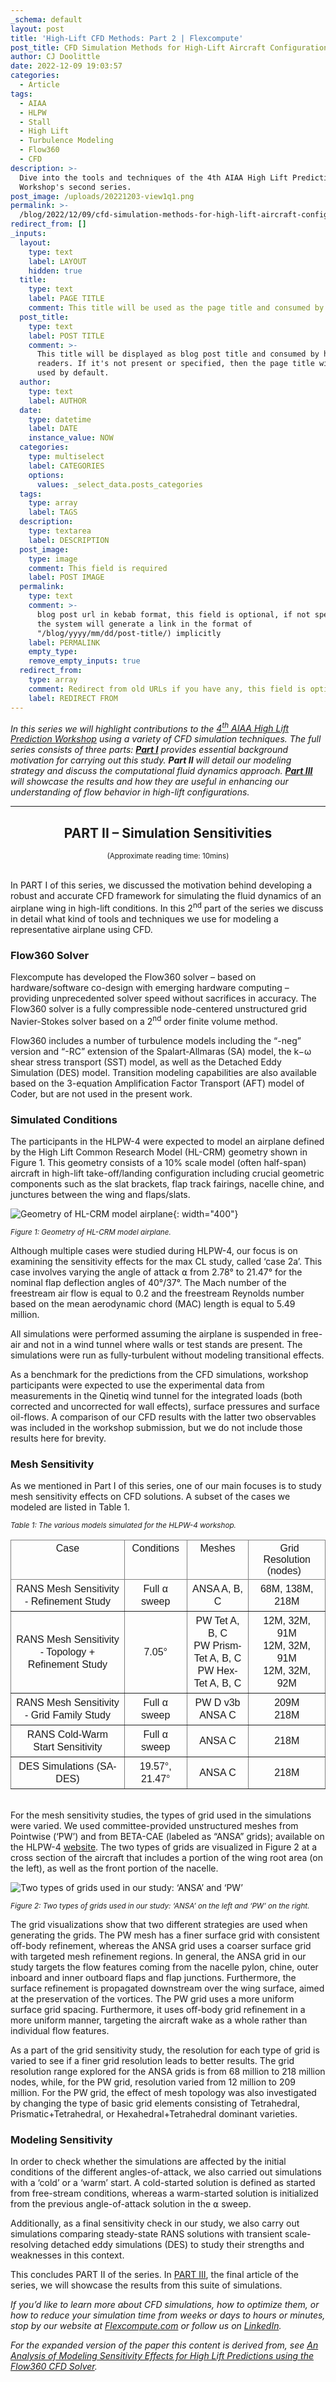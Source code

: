 ```yaml
---
_schema: default
layout: post
title: 'High-Lift CFD Methods: Part 2 | Flexcompute'
post_title: CFD Simulation Methods for High-Lift Aircraft Configurations (Part 2 of 3)
author: CJ Doolittle
date: 2022-12-09 19:03:57
categories:
  - Article
tags:
  - AIAA
  - HLPW
  - Stall
  - High Lift
  - Turbulence Modeling
  - Flow360
  - CFD
description: >-
  Dive into the tools and techniques of the 4th AIAA High Lift Prediction
  Workshop's second series.
post_image: /uploads/20221203-view1q1.png
permalink: >-
  /blog/2022/12/09/cfd-simulation-methods-for-high-lift-aircraft-configurations-part-2-of-3/
redirect_from: []
_inputs:
  layout:
    type: text
    label: LAYOUT
    hidden: true
  title:
    type: text
    label: PAGE TITLE
    comment: This title will be used as the page title and consumed by search engine
  post_title:
    type: text
    label: POST TITLE
    comment: >-
      This title will be displayed as blog post title and consumed by human
      readers. If it's not present or specified, then the page title will be
      used by default.
  author:
    type: text
    label: AUTHOR
  date:
    type: datetime
    label: DATE
    instance_value: NOW
  categories:
    type: multiselect
    label: CATEGORIES
    options:
      values: _select_data.posts_categories
  tags:
    type: array
    label: TAGS
  description:
    type: textarea
    label: DESCRIPTION
  post_image:
    type: image
    comment: This field is required
    label: POST IMAGE
  permalink:
    type: text
    comment: >-
      blog post url in kebab format, this field is optional, if not specified,
      the system will generate a link in the format of
      "/blog/yyyy/mm/dd/post-title/) implicitly
    label: PERMALINK
    empty_type:
    remove_empty_inputs: true
  redirect_from:
    type: array
    comment: Redirect from old URLs if you have any, this field is optional.
    label: REDIRECT FROM
---
```

*In this series we will highlight contributions to the* [*4<sup>th</sup> AIAA High Lift Prediction Workshop*](https://hiliftpw.larc.nasa.gov/) *using a variety of CFD simulation techniques. The full series consists of three parts:* [***Part I***](https://www.flexcompute.com/blog/2022/12/02/cfd-simulation-methods-for-high-lift-aircraft-configurations-part-1-of-3/) *provides essential background motivation for carrying out this study. **Part II** will detail our modeling strategy and discuss the computational fluid dynamics approach.* [***Part III***](https://www.flexcompute.com/blog/2022/12/16/cfd-simulation-methods-for-high-lift-aircraft-configurations-part-3-of-3/) *will showcase the results and how they are useful in enhancing our understanding of flow behavior in high-lift configurations.*

---

<center><h2>PART II – Simulation Sensitivities</h2></center>

<center><small>(Approximate reading time: 10mins)</small></center>

<br>In PART I of this series, we discussed the motivation behind developing a robust and accurate CFD framework for simulating the fluid dynamics of an airplane wing in high-lift conditions. In this 2<sup>nd</sup> part of the series we discuss in detail what kind of tools and techniques we use for modeling a representative airplane using CFD.

### Flow360 Solver

Flexcompute has developed the Flow360 solver – based on hardware/software co-design with emerging hardware computing – providing unprecedented solver speed without sacrifices in accuracy. The Flow360 solver is a fully compressible node-centered unstructured grid Navier-Stokes solver based on a 2<sup>nd</sup> order finite volume method.

Flow360 includes a number of turbulence models including the “-neg” version and “-RC” extension of the Spalart-Allmaras (SA) model, the k−ω shear stress transport (SST) model, as well as the Detached Eddy Simulation (DES) model. Transition modeling capabilities are also available based on the 3-equation Amplification Factor Transport (AFT) model of Coder, but are not used in the present work.

### Simulated Conditions

The participants in the HLPW-4 were expected to model an airplane defined by the High Lift Common Research Model (HL-CRM) geometry shown in Figure 1. This geometry consists of a 10% scale model (often half-span) aircraft in high-lift take-off/landing configuration including crucial geometric components such as the slat brackets, flap track fairings, nacelle chine, and junctures between the wing and flaps/slats.

![Geometry of HL-CRM model airplane](/uploads/20221208-hlpw-pt2-fig1-hlcrm.png "Figure 1: Geometry of HL-CRM model airplane."){: width="400"}

<small><i>Figure 1: Geometry of HL-CRM model airplane. </i></small>

Although multiple cases were studied during HLPW-4, our focus is on examining the sensitivity effects for the max CL study, called ‘case 2a’. This case involves varying the angle of attack ⍺ from 2.78° to 21.47° for the nominal flap deflection angles of 40°/37°. The Mach number of the freestream air flow is equal to 0.2 and the freestream Reynolds number based on the mean aerodynamic chord (MAC) length is equal to 5.49 million.

All simulations were performed assuming the airplane is suspended in free-air and not in a wind tunnel where walls or test stands are present. The simulations were run as fully-turbulent without modeling transitional effects.

As a benchmark for the predictions from the CFD simulations, workshop participants were expected to use the experimental data from measurements in the Qinetiq wind tunnel for the integrated loads (both corrected and uncorrected for wall effects), surface pressures and surface oil-flows. A comparison of our CFD results with the latter two observables was included in the workshop submission, but we do not include those results here for brevity.

### Mesh Sensitivity

As we mentioned in Part I of this series, one of our main focuses is to study mesh sensitivity effects on CFD solutions. A subset of the cases we modeled are listed in Table 1.

<small><i>Table 1: The various models simulated for the HLPW-4 workshop. </i></small>

<style type="text/css">
.tg  {border-collapse:collapse;border-spacing:0;}
.tg td{border-color:black;border-style:solid;border-width:1px;font-family:Arial, sans-serif;font-size:13px;overflow:hidden;padding-top:5px;padding-bottom:5px;line-height:1.25;word-break:normal;}
.tg th{border-color:black;border-style:solid;border-width:1px;font-family:Arial, sans-serif;font-size:13px;font-weight:normal;overflow:hidden;word-break:normal;}
.tg .tg-nb2d{border-color:inherit;font-size:100%;text-align:center;vertical-align:top}
.tg .tg-9a2t{border-color:inherit;font-size:100%;text-align:center;vertical-align:middle}
.tg  {margin-left:auto;margin-right:auto;}
</style>

<table class="tg"><thead><tr><th class="tg-nb2d"><span>Case</span></th><th class="tg-nb2d"><span> Conditions </span></th><th class="tg-nb2d"><span> Meshes </span></th><th class="tg-nb2d"><span>&nbsp; Grid Resolution (nodes) &nbsp;</span></th></tr></thead><tbody><tr><td class="tg-9a2t">RANS Mesh Sensitivity - <span>Refinement Study</span></td><td class="tg-9a2t">Full <span>α</span> sweep</td><td class="tg-9a2t">ANSA A, B, C</td><td class="tg-9a2t">68M, 138M, 218M</td></tr><tr><td class="tg-9a2t">RANS Mesh Sensitivity - <span>Topology + Refinement Study</span></td><td class="tg-9a2t">7.05°</td><td class="tg-9a2t">PW Tet A, B, C<br />PW Prism-Tet A, B, C<br />PW Hex-Tet A, B, C</td><td class="tg-9a2t">12M, 32M, 91M<br />12M, 32M, 91M<br />12M, 32M, 92M</td></tr><tr><td class="tg-9a2t">RANS Mesh Sensitivity - <span>Grid Family Study</span></td><td class="tg-9a2t">Full <span>α</span> sweep</td><td class="tg-9a2t">PW D v3b<br />ANSA C</td><td class="tg-9a2t">209M<br />218M</td></tr><tr><td class="tg-9a2t">RANS Cold-Warm Start Sensitivity</td><td class="tg-9a2t">Full <span>α</span> sweep</td><td class="tg-9a2t">ANSA C</td><td class="tg-9a2t">218M</td></tr><tr><td class="tg-9a2t">DES Simulations (SA-DES)</td><td class="tg-9a2t">19.57°, 21.47°</td><td class="tg-9a2t">ANSA C</td><td class="tg-9a2t">218M</td></tr></tbody></table>

<br>For the mesh sensitivity studies, the types of grid used in the simulations were varied. We used committee-provided unstructured meshes from Pointwise (‘PW’) and from BETA-CAE (labeled as “ANSA” grids); available on the HLPW-4 [website](https://hiliftpw.larc.nasa.gov/Workshop4/grids_downloads.html). The two types of grids are visualized in Figure 2 at a cross section of the aircraft that includes a portion of the wing root area (on the left), as well as the front portion of the nacelle.

![Two types of grids used in our study: ‘ANSA’ and ‘PW’](/uploads/20221208-hlpw-pt2-fig2-mesh.png "Figure 2: Two types of grids used in our study: ‘ANSA’ on the left and ‘PW’ on the right.")

<small><i>Figure 2: Two types of grids used in our study: ‘ANSA’ on the left and ‘PW’ on the right. </i></small>

The grid visualizations show that two different strategies are used when generating the grids. The PW mesh has a finer surface grid with consistent off-body refinement, whereas the ANSA grid uses a coarser surface grid with targeted mesh refinement regions. In general, the ANSA grid in our study targets the flow features coming from the nacelle pylon, chine, outer inboard and inner outboard flaps and flap junctions. Furthermore, the surface refinement is propagated downstream over the wing surface, aimed at the preservation of the vortices. The PW grid uses a more uniform surface grid spacing. Furthermore, it uses off-body grid refinement in a more uniform manner, targeting the aircraft wake as a whole rather than individual flow features.

As a part of the grid sensitivity study, the resolution for each type of grid is varied to see if a finer grid resolution leads to better results. The grid resolution range explored for the ANSA grids is from 68 million to 218 million nodes, while, for the PW grid, resolution varied from 12 million to 209 million. For the PW grid, the effect of mesh topology was also investigated by changing the type of basic grid elements consisting of Tetrahedral, Prismatic+Tetrahedral, or Hexahedral+Tetrahedral dominant varieties.

### Modeling Sensitivity

In order to check whether the simulations are affected by the initial conditions of the different angles-of-attack, we also carried out simulations with a ‘cold’ or a ‘warm’ start. A cold-started solution is defined as started from free-stream conditions, whereas a warm-started solution is initialized from the previous angle-of-attack solution in the ⍺ sweep.

Additionally, as a final sensitivity check in our study, we also carry out simulations comparing steady-state RANS solutions with transient scale-resolving detached eddy simulations (DES) to study their strengths and weaknesses in this context.

This concludes PART II of the series. In [PART III](https://www.flexcompute.com/blog/2022/12/16/cfd-simulation-methods-for-high-lift-aircraft-configurations-part-3-of-3/), the final article of the series, we will showcase the results from this suite of simulations.

*If you’d like to learn more about CFD simulations, how to optimize them, or how to reduce your simulation time from weeks or days to hours or minutes, stop by our website at* [*Flexcompute.com*](https://www.flexcompute.com/) *or follow us on* [*LinkedIn*](https://www.linkedin.com/company/flexcompute-inc/)*.*

*For the expanded version of the paper this content is derived from, see* [*An Analysis of Modeling Sensitivity Effects for High Lift Predictions using the Flow360 CFD Solver*](https://www.flexcompute.com/flow360/publications/#an-analysis-of-modeling-sensitivity-effects-for-high-lift-predictions-using-the-flow360-cfd-solver)*.*

